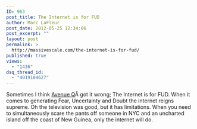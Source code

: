 ```yaml
---
ID: 963
post_title: The Internet is for FUD
author: Marc LaFleur
post_date: 2012-05-25 12:34:06
post_excerpt: ""
layout: post
permalink: >
  http://massivescale.com/the-internet-is-for-fud/
published: true
views:
  - "1436"
dsq_thread_id:
  - "4019104627"
---
```

Sometimes I think <a href="http://en.wikipedia.org/wiki/Avenue_Q#Musical_numbers" target="_blank">Avenue Q</a>Â got it wrong; The Internet is for FUD. When it comes to generating Fear, Uncertainty and Doubt the internet reigns supreme. Oh the television was good, but it has limitations. When you need to simultaneously scare the pants off someone in NYC and an uncharted island off the coast of New Guinea, only the internet will do.